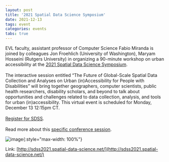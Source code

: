 ```yaml
---
layout: post
title: '2021 Spatial Data Science Symposium'
date: 2021-12-13
tags: event
categories: events
tabs: true
---
```


EVL faculty, assistant professor of Computer Science Fabio Miranda is joined by colleagues Jon Froehlich (University of Washington), Maryam Hosseini (Rutgers University) in organizing a 90-minute workshop on urban accessibility at the <a href="http://wp1066709.server-he.de/sdss2021/">2021 Spatial Data Science Symposium</a>.<br><br>
The interactive session entitled &ldquo;The Future of Global-Scale Spatial Data Collection and Analyses on Urban (in)Accessibility for People with Disabilities&rdquo; will bring together geographers, computer scientists, public health researchers, disability scholars, and beyond to talk about opportunities and challenges related to data collection, analysis, and tools for urban (in)accessibility. This virtual event is scheduled for Monday, December 13 12:15pm CT.<br><br>
<a href="https://www.airmeet.com/e/52c9e110-4848-11ec-a698-619a9d382b96">Register for SDSS</a>.<br><br>
Read more about this <a href="http://sdss2021.spatial-data-science.net/session_pdf/1-The%20Future%20of%20Urban%20Accessibility_%20Data%20Collection,%20Analytics,%20and%20Visualization.pdf">specific conference session</a>.

![image](https://www.evl.uic.edu/output/originals/fmiranda.jpg-srcw.jpg){:style="max-width: 100%"}


Link: [http://sdss2021.spatial-data-science.net/](http://sdss2021.spatial-data-science.net/)

